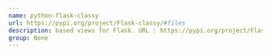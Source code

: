 ```yaml
---
name: python-flask-classy
url: https://pypi.org/project/Flask-classy/#files
description: based views for Flask. URL : https://pypi.org/project/Flask-classy/#files Groups : None
group: None
---
```

